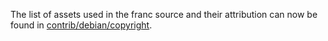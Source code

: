 The list of assets used in the franc source and their attribution can now be found in [contrib/debian/copyright](../contrib/debian/copyright).
